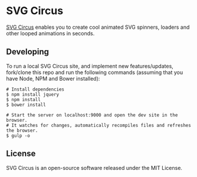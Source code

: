 # SVG Circus

[SVG Circus](http://svgcircus.com) enables you to create cool animated SVG spinners, loaders and other looped animations in seconds.

## Developing

To run a local SVG Circus site, and implement new features/updates, fork/clone this repo and run the following commands (assuming that you have Node, NPM and Bower installed):

```
# Install dependencies
$ npm install jquery
$ npm install
$ bower install

# Start the server on localhost:9000 and open the dev site in the browser.
# It watches for changes, automatically recompiles files and refreshes the browser.
$ gulp -o
```

## License

SVG Circus is an open-source software released under the MIT License.
